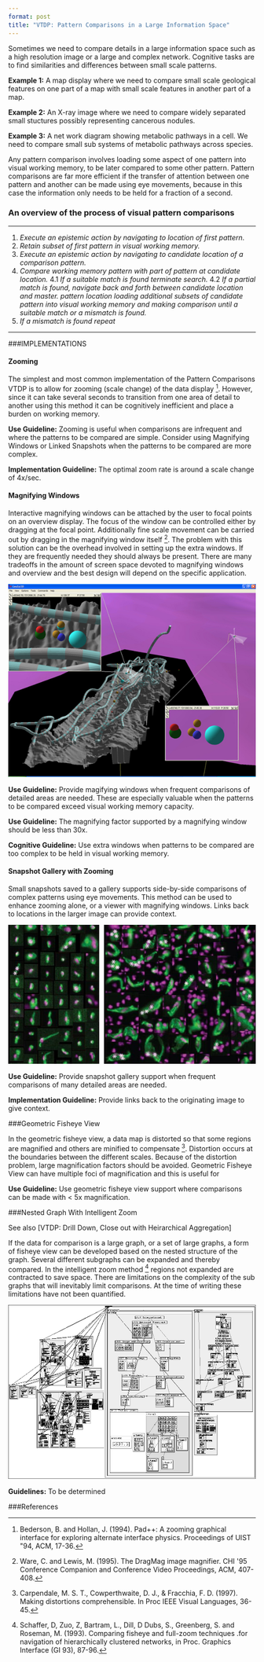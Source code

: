 ```yaml
---
format: post
title: "VTDP: Pattern Comparisons in a Large Information Space" 
---
```


Sometimes we need to compare details in a large information space such as a high resolution image or a large and complex network. Cognitive tasks are to find similarities and differences between small scale patterns.  

**Example 1:** A map display where we need to compare small scale geological features on one part of a map with small scale features in another part of a map.  

**Example 2:** An X-ray image where we need to compare widely separated small stuctures possibly representing cancerous nodules. 

**Example 3:** A net work diagram showing metabolic pathways in a cell. We need to compare small sub systems of metabolic pathways across species. 

Any pattern comparison involves loading some aspect of one pattern into visual working memory, to be later compared to some other pattern.  Pattern comparisons are far more efficient if the transfer of attention between one pattern and another can be made using eye movements, because in this case the information only needs to be held for a fraction of a second. 

### An overview of the process of visual pattern comparisons  
------------------------------
1. *Execute an epistemic action by navigating to location of first pattern.*
2. *Retain subset of first pattern in visual working memory.*
3. *Execute an epistemic action by navigating to candidate location of a comparison pattern.*
4. *Compare working memory pattern with part of pattern at candidate location.*
    4.1  *If a suitable match is found terminate search.*
    4.2  *If a partial match is found,  navigate back and forth between candidate location and master.  pattern location loading additional subsets of candidate pattern into visual working memory and making comparison until a suitable match or a mismatch is found.*
5. *If a mismatch is found repeat* 
------------------------------

###IMPLEMENTATIONS

#### Zooming 

The simplest and most common implementation of the Pattern Comparisons VTDP is to allow for zooming (scale change) of the data display [^1].  However, since it can take several seconds to transition from one area of detail to another using this method it can be cognitively inefficient and place a burden on working memory.  

**Use Guideline:** Zooming is useful when comparisons are infrequent and where the patterns to be compared are simple. Consider using Magnifying Windows or Linked Snapshots when the patterns to be compared are more complex. 

**Implementation Guideline:** The optimal zoom rate is around a scale change of 4x/sec. 

#### Magnifying Windows 

Interactive magnifying windows can be attached by the user to focal points on an overview display. The focus of the window can be controlled either by dragging at the focal point. Additionally fine scale movement can be carried out by dragging in the magnifying window itself [^5]. The problem with this solution can be the overhead involved in setting up the extra windows.  If they are frequently needed they should always be present.  There are many tradeoffs in the amount of screen space devoted to magnifying windows and overview and the best design will depend on the specific application.

![Magnifying Windows](/images/GeoZui.jpg)


**Use Guideline:** Provide magifying windows when frequent comparisons of detailed areas are needed. These are especially valuable when the patterns to be compared exceed visual working memory capacity.

**Use Guideline:** The magnifying factor supported by a magnifying window should be less than 30x. 

**Cognitive Guideline:** Use extra windows when patterns to be compared are too complex to be held in visual working memory.
 
#### Snapshot Gallery with Zooming 

Small snapshots saved to a gallery supports side-by-side comparisons of complex patterns using eye movements. This method can be used to enhance zooming alone, or a viewer with magnifying windows. Links back to locations in the larger image can provide context. 

![Snapshot gallery](/images/CancerCells.jpg)

**Use Guideline:** Provide snapshot gallery support when frequent comparisons of many detailed areas are needed. 

**Implementation Guideline:** Provide links back to the originating image to give context. 

###Geometric Fisheye View 

In the geometric fisheye view, a data map is distorted so that some regions are magnified and others are minified to compensate [^2].  Distortion occurs at the boundaries between the different scales. Because of the distortion problem, large magnification factors should be avoided. Geometric Fisheye View can have multiple foci of magnification and this is useful for 

**Use Guideline:** Use geometric fisheye view support where comparisons can be made with < 5x magnification. 

###Nested Graph With Intelligent Zoom 

See also [VTDP: Drill Down, Close out with Heirarchical Aggregation] 

If the data for comparison is a large graph, or a set of large graphs, a form of fisheye view can be developed based on the nested structure of the graph. Several different subgraphs can be expanded and thereby compared. In the intelligent zoom method [^4] regions not expanded are contracted to save space. There are limitations on the complexity of the sub graphs that will inevitably limit comparisons. At the time of writing these limitations have not been quantified. 

![Fisheye Graph](/images/fisheye_graph.png)

**Guidelines:** To be determined 

###References

[^1]: Bederson, B. and Hollan, J. (1994). Pad++: A zooming graphical interface for exploring alternate interface physics. Proceedings of UIST "94, ACM, 17-36. 
[^2]: Carpendale, M. S. T., Cowperthwaite, D. J., & Fracchia, F. D. (1997). Making distortions comprehensible. In Proc IEEE Visual Languages, 36-45.
[^3]: Plumlee, M. and Ware, C. (2002). Modeling performance for zooming vs multi-window interfaces based on visual working memory. Advanced Visual Interfaces, Trento, Italy, May Proceedings, 59-68. 
[^4]: Schaffer, D, Zuo, Z, Bartram, L., Dill, D Dubs, S., Greenberg, S. and Roseman, M. (1993). Comparing fisheye and full-zoom techniques .for navigation of hierarchically clustered networks, in Proc. Graphics Interface (GI 93), 87-96.
[^5]: Ware, C. and Lewis, M. (1995). The DragMag image magnifier. CHI '95 Conference Companion and Conference Video Proceedings, ACM, 407-408. 
 
    
  
